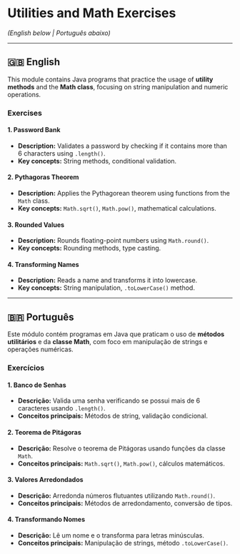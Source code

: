 # Utilities and Math Exercises  
*(English below | Português abaixo)*

---

## 🇬🇧 English

This module contains Java programs that practice the usage of **utility methods** and the **Math class**, focusing on string manipulation and numeric operations.

### Exercises

#### 1. Password Bank
- **Description:** Validates a password by checking if it contains more than 6 characters using `.length()`.
- **Key concepts:** String methods, conditional validation.

#### 2. Pythagoras Theorem
- **Description:** Applies the Pythagorean theorem using functions from the `Math` class.
- **Key concepts:** `Math.sqrt()`, `Math.pow()`, mathematical calculations.

#### 3. Rounded Values
- **Description:** Rounds floating-point numbers using `Math.round()`.
- **Key concepts:** Rounding methods, type casting.

#### 4. Transforming Names
- **Description:** Reads a name and transforms it into lowercase.
- **Key concepts:** String manipulation, `.toLowerCase()` method.

---

## 🇧🇷 Português

Este módulo contém programas em Java que praticam o uso de **métodos utilitários** e da **classe Math**, com foco em manipulação de strings e operações numéricas.

### Exercícios

#### 1. Banco de Senhas
- **Descrição:** Valida uma senha verificando se possui mais de 6 caracteres usando `.length()`.
- **Conceitos principais:** Métodos de string, validação condicional.

#### 2. Teorema de Pitágoras
- **Descrição:** Resolve o teorema de Pitágoras usando funções da classe `Math`.
- **Conceitos principais:** `Math.sqrt()`, `Math.pow()`, cálculos matemáticos.

#### 3. Valores Arredondados
- **Descrição:** Arredonda números flutuantes utilizando `Math.round()`.
- **Conceitos principais:** Métodos de arredondamento, conversão de tipos.

#### 4. Transformando Nomes
- **Descrição:** Lê um nome e o transforma para letras minúsculas.
- **Conceitos principais:** Manipulação de strings, método `.toLowerCase()`.
